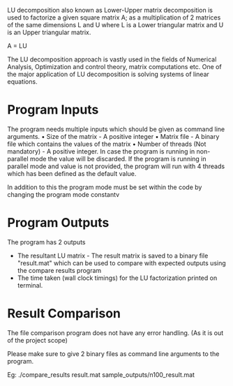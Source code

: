 LU decomposition also known as Lower-Upper matrix decomposition is used to factorize a given square matrix A; as a multiplication of 2 matrices of the same dimensions L and U where L is a Lower triangular matrix and U is an Upper triangular matrix.

A = LU

The LU decomposition approach is vastly used in the fields of Numerical Analysis, Optimization and control theory, matrix computations etc. One of the major application of LU decomposition is solving systems of linear equations.

# Program Inputs
The program needs multiple inputs which should be given as command line arguments.
• Size of the matrix - A positive integer
• Matrix file - A binary file which contains the values of the matrix
• Number of threads (Not mandatory) - A positive integer. In case the program is running in non-parallel mode the value will be discarded. If the program is running in parallel mode and value is not provided, the program will run with 4 threads which has been defined as the default value.

In addition to this the program mode must be set within the code by changing
the program mode constantv

# Program Outputs
The program has 2 outputs 
- The resultant LU matrix - The result matrix is saved to a binary file "result.mat" which can be used to compare with expected outputs using the compare results program
- The time taken (wall clock timings) for the LU factorization printed on terminal.

# Result Comparison

The file comparison program does not have any error handling. (As it is out of the project scope)

Please make sure to give 2 binary files as command line arguments to the program.

Eg:
./compare_results result.mat sample_outputs/n100_result.mat

